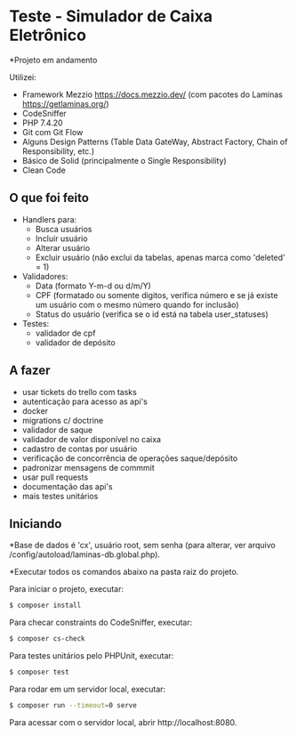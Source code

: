 # Teste - Simulador de Caixa Eletrônico

*Projeto em andamento

Utilizei:
- Framework Mezzio https://docs.mezzio.dev/ (com pacotes do Laminas https://getlaminas.org/)
- CodeSniffer
- PHP 7.4.20
- Git com Git Flow
- Alguns Design Patterns (Table Data GateWay, Abstract Factory, Chain of Responsibility, etc.)
- Básico de Solid (principalmente o Single Responsibility)
- Clean Code

## O que foi feito
- Handlers para:
    - Busca usuários
    - Incluir usuário
    - Alterar usuário
    - Excluir usuário (não exclui da tabelas, apenas marca como 'deleted' = 1)
- Validadores:
    - Data (formato Y-m-d ou d/m/Y)
    - CPF (formatado ou somente digitos, verifica número e se já existe um usuário com o mesmo número quando for inclusão)
    - Status do usuário (verifica se o id está na tabela user_statuses)
- Testes:
    - validador de cpf
    - validador de depósito

## A fazer
- usar tickets do trello com tasks
- autenticação para acesso as api's
- docker
- migrations c/ doctrine
- validador de saque
- validador de valor disponível no caixa
- cadastro de contas por usuário
- verificação de concorrência de operações saque/depósito
- padronizar mensagens de commmit
- usar pull requests
- documentação das api's
- mais testes unitários

## Iniciando

*Base de dados é 'cx', usuário root, sem senha (para alterar, ver arquivo /config/autoload/laminas-db.global.php).

*Executar todos os comandos abaixo na pasta raiz do projeto.

Para iniciar o projeto, executar:

```bash
$ composer install
```

Para checar constraints do CodeSniffer, executar:

```bash
$ composer cs-check
```

Para testes unitários pelo PHPUnit, executar:

```bash
$ composer test
```

Para rodar em um servidor local, executar:

```bash
$ composer run --timeout=0 serve
```

Para acessar com o servidor local, abrir http://localhost:8080.
